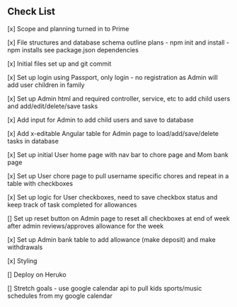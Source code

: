 Check List
----------------
[x] Scope and planning turned in to Prime

[x] File structures and database schema outline plans
    - npm init and install
    - npm installs see package.json dependencies

[x] Initial files set up and git commit

[x] Set up login using Passport, only login - no registration as Admin will add user children in family

[x] Set up Admin html and required controller, service, etc to add child users and add/edit/delete/save tasks

[x] Add input for Admin to add child users and save to database

[x] Add x-editable Angular table for Admin page to load/add/save/delete tasks in database

[x] Set up initial User home page with nav bar to chore page and Mom bank page

[x] Set up User chore page to pull username specific chores and repeat in a table with checkboxes

[x] Set up logic for User checkboxes, need to save checkbox status and keep track of task completed for allowances

[] Set up reset button on Admin page to reset all checkboxes at end of week after admin reviews/approves allowance for the week

[x] Set up Admin bank table to add allowance (make deposit) and make withdrawals

[x] Styling

[] Deploy on Heruko

[] Stretch goals - use google calendar api to pull kids sports/music schedules from my google calendar
